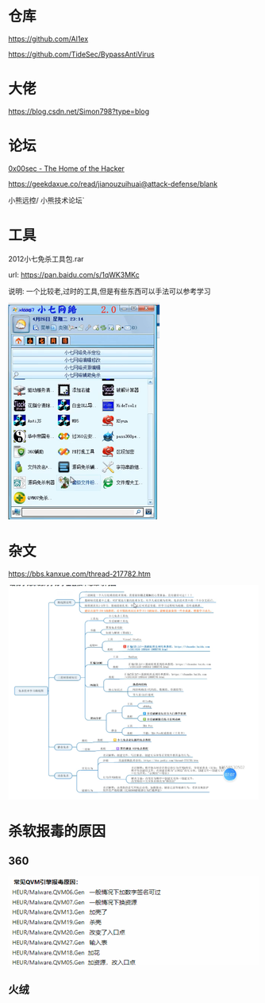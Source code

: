 # 仓库

https://github.com/Al1ex

https://github.com/TideSec/BypassAntiVirus

# 大佬

https://blog.csdn.net/Simon798?type=blog



# 论坛



[0x00sec - The Home of the Hacker](https://0x00sec.org/)

https://geekdaxue.co/read/jianouzuihuai@attack-defense/blank

小熊远控/ 小熊技术论坛`

# 工具



2012小七免杀工具包.rar

url:  https://pan.baidu.com/s/1qWK3MKc

说明: 一个比较老,过时的工具,但是有些东西可以手法可以参考学习



![image-20230726113736523](img/image-20230726113736523.png)

# 杂文



https://bbs.kanxue.com/thread-217782.htm

![image-20230727163300231](img/image-20230727163300231.png)



# 杀软报毒的原因



## 360

![image-20230729212143161](img/image-20230729212143161.png)

## 火绒

